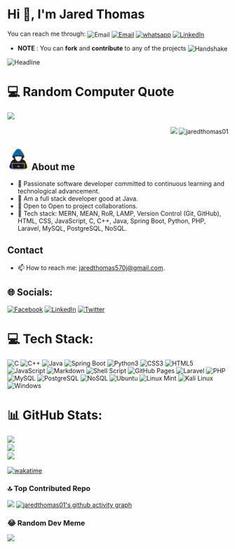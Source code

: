 # Hi 👋, I'm Jared Thomas
 You can reach me through: <img alt="Email"  src="https://img.shields.io/badge/website-f59042?style=for-the-badge&logo=About.me&logoColor=white" height="30" align="center"/></a> <a href="mailto:dev.jaredthomas570j@gmail.com" title="Email"><img alt="Email" src="https://img.shields.io/badge/Gmail-D14836?style=for-the-badge&logo=gmail&logoColor=white" height="30" align="center"/></a> <a href="https://wa.me/254715661280" title="Whatsapp"><img alt="whatsapp"  src="https://img.shields.io/badge/WhatsApp-25D366?style=for-the-badge&logo=whatsapp&logoColor=white" height="30" align="center"/></a> <a href="https://www.linkedin.com/in/jared-thomas570/"><img  alt="LinkedIn" title="LinkedIn" src="https://img.shields.io/static/v1?message=LinkedIn&logo=linkedin&label=&color=0077B5&logoColor=white&labelColor=&style=for-the-badge" height="30" align="center" /></a> 
- **NOTE** : You can **fork** and **contribute** to any of the projects <img src="https://raw.githubusercontent.com/Tarikul-Islam-Anik/Animated-Fluent-Emojis/master/Emojis/Hand%20gestures/Handshake.png" alt="Handshake" width="25" height="25" align="center" />

<img src="https://readme-typing-svg.herokuapp.com?color=0000FF&size=32&center=true&vCenter=true&width=600&height=50&lines=Hi+there+I'm+Jared+Thomas+%F0%9F%91%8B%3B%F0%9F%91%A8%E2%80%8D%F0%9F%92%BB+++Full-Stack+Developer%3BSoftware+Engineer%3BProblem+Solver%3BCodebase%3A++Stable+" alt="Headline" />

# 💻 Random Computer Quote
![](https://quotes-github-readme.vercel.app/api?type=horizontal&theme=tokyonight&category=computer)

<!-- ![GitHub Activity Graph](https://activity-graph.herokuapp.com/graph?username=jaredthomas01&bg_color=1d2a3a&color=5BCDEC&line=5BCDEC&point=FFFFFF&hide_border=true) -->

<p align="right">
  <img src="https://media.giphy.com/media/WUlplcMpOCEmTGBtBW/giphy.gif" width="30">
  <img src="https://komarev.com/ghpvc/?username=jaredthomas01&label=Profile%20views&color=0e75b6&style=flat" alt="jaredthomas01" />
</p>

## <picture><img src = "https://github.com/0xAbdulKhalid/0xAbdulKhalid/raw/main/assets/mdImages/about_me.gif" width = 50px></picture> **About me**
- 🌱 Passionate software developer committed to continuous learning and technological advancement.
- 🔭 Am a full stack developer good at Java.
- 👯 Open to Open to project collaborations.
- 💬 Tech stack: MERN, MEAN, RoR, LAMP, Version Control (Git, GitHub), HTML, CSS, JavaScript, C, C++, Java, Spring Boot, Python, PHP, Laravel, MySQL, PostgreSQL, NoSQL.

## Contact
- 📫 How to reach me: [jaredthomas570j@gmail.com](mailto:jaredthomas570jk@gmail.com).

## 🌐 Socials:
[![Facebook](https://img.shields.io/badge/Facebook-%231877F2.svg?logo=Facebook&logoColor=white)](https://www.facebook.com/jaredthomas570) [![LinkedIn](https://img.shields.io/badge/LinkedIn-%230077B5.svg?logo=linkedin&logoColor=white)](https://www.linkedin.com/in/bettson-kiptoo-551b33246/) [![Twitter](https://img.shields.io/badge/Twitter-%231DA1F2.svg?logo=Twitter&logoColor=white)](https://twitter.com/BettsonKiptoo1)

# 💻 Tech Stack:
![C](https://img.shields.io/badge/c-%2300599C.svg?style=for-the-badge&logo=c&logoColor=white) 
![C++](https://img.shields.io/badge/c++-%2300599C.svg?style=for-the-badge&logo=c%2B%2B&logoColor=white)
![Java](https://img.shields.io/badge/java-%23007396.svg?style=for-the-badge&logo=java&logoColor=white)
![Spring Boot](https://img.shields.io/badge/spring%20boot-%236DB33F.svg?style=for-the-badge&logo=spring&logoColor=white)
![Python3](https://img.shields.io/badge/python3-%233776AB.svg?style=for-the-badge&logo=python&logoColor=white)
![CSS3](https://img.shields.io/badge/css3-%231572B6.svg?style=for-the-badge&logo=css3&logoColor=white)
![HTML5](https://img.shields.io/badge/html5-%23E34F26.svg?style=for-the-badge&logo=html5&logoColor=white)
![JavaScript](https://img.shields.io/badge/javascript-%23323330.svg?style=for-the-badge&logo=javascript&logoColor=%23F7DF1E)
![Markdown](https://img.shields.io/badge/markdown-%23000000.svg?style=for-the-badge&logo=markdown&logoColor=white)
![Shell Script](https://img.shields.io/badge/shell_script-%23121011.svg?style=for-the-badge&logo=gnu-bash&logoColor=white)
![GitHub Pages](https://img.shields.io/badge/github%20pages-121013?style=for-the-badge&logo=github&logoColor=white)
![Laravel](https://img.shields.io/badge/laravel-%23FF2D20.svg?style=for-the-badge&logo=laravel&logoColor=white)
![PHP](https://img.shields.io/badge/php-%23777BB4.svg?style=for-the-badge&logo=php&logoColor=white)
![MySQL](https://img.shields.io/badge/mysql-%234479A1.svg?style=for-the-badge&logo=mysql&logoColor=white)
![PostgreSQL](https://img.shields.io/badge/postgresql-%23336791.svg?style=for-the-badge&logo=postgresql&logoColor=white)
![NoSQL](https://img.shields.io/badge/nosql-%234EA94B.svg?style=for-the-badge&logo=mongodb&logoColor=white)
![Ubuntu](https://img.shields.io/badge/ubuntu-E95420?style=for-the-badge&logo=ubuntu&logoColor=white)
![Linux Mint](https://img.shields.io/badge/Linux%20Mint-87CF3E?style=for-the-badge&logo=linuxmint&logoColor=white)
![Kali Linux](https://img.shields.io/badge/Kali_Linux-557C94?style=for-the-badge&logo=kali-linux&logoColor=white)
![Windows](https://img.shields.io/badge/Windows-0078D6?style=for-the-badge&logo=windows&logoColor=white)

# 📊 GitHub Stats:
![](https://github-readme-stats.vercel.app/api?username=jaredthomas01&theme=dark&hide_border=false&include_all_commits=true&count_private=true)<br/>
![](https://github-readme-streak-stats.herokuapp.com/?user=jaredthomas01&theme=dark&hide_border=false)<br/>
![](https://github-readme-stats.vercel.app/api/top-langs/?username=jaredthomas01&theme=dark&hide_border=false&include_all_commits=true&count_private=true&layout=compact)

[![wakatime](https://wakatime.com/badge/github/jaredthomas01/jaredthomas01.svg)](https://wakatime.com/badge/github/jaredthomas01/jaredthomas01)

### 🔝 Top Contributed Repo
![](https://github-contributor-stats.vercel.app/api?username=jaredthomas01&limit=5&theme=chalk&combine_all_yearly_contributions=true)
[![jaredthomas01's github activity graph](https://github-readme-activity-graph.vercel.app/graph?username=jaredthomas01&bg_color=ffffff&color=9e4c98&line=9e4c98&point=403d3d&area=true&hide_border=true)](https://github.com/ashutosh00710/github-readme-activity-graph)

### 😂 Random Dev Meme
<img src='https://randommeme-five.vercel.app/' style="height: 400px;"/>


